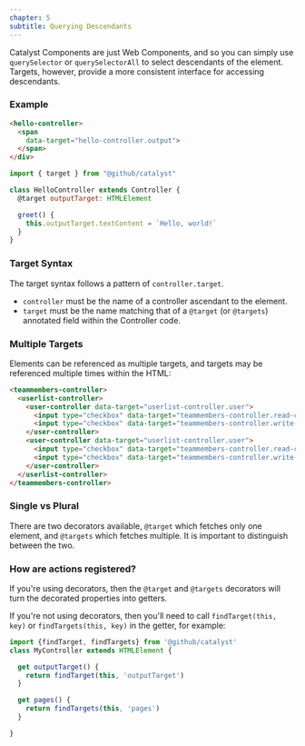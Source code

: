```yaml
---
chapter: 5
subtitle: Querying Descendants
---
```


Catalyst Components are just Web Components, and so you can simply use `querySelector` or `querySelectorAll` to select descendants of the element. Targets, however, provide a more consistent interface for accessing descendants. 

### Example

<div class="d-flex my-4">
  <div class="">

```html
<hello-controller>
  <span
    data-target="hello-controller.output">
  </span>
</div>
```

  </div>
  <div class="ml-4">

```js
import { target } from "@github/catalyst"

class HelloController extends Controller {
  @target outputTarget: HTMLElement

  greet() {
    this.outputTarget.textContent = `Hello, world!`
  }
}
```

  </div>
</div>

### Target Syntax

The target syntax follows a pattern of `controller.target`.

 - `controller` must be the name of a controller ascendant to the element.
 - `target` must be the name matching that of a `@target` (or `@targets`) annotated field within the Controller code.

### Multiple Targets

Elements can be referenced as multiple targets, and targets may be referenced multiple times within the HTML:

```html
<teammembers-controller>
  <userlist-controller>
    <user-controller data-target="userlist-controller.user">
      <input type="checkbox" data-target="teammembers-controller.read-checkbox">
      <input type="checkbox" data-target="teammembers-controller.write-checkbox">
    </user-controller>
    <user-controller data-target="userlist-controller.user">
      <input type="checkbox" data-target="teammembers-controller.read-checkbox">
      <input type="checkbox" data-target="teammembers-controller.write-checkbox">
    </user-controller>
  </userlist-controller>
</teammembers-controller>
```

### Single vs Plural

There are two decorators available, `@target` which fetches only one element, and `@targets` which fetches multiple. It is important to distinguish between the two.

### How are actions registered?

If you're using decorators, then the `@target` and `@targets` decorators will turn the decorated properties into getters.

If you're not using decorators, then you'll need to call `findTarget(this, key)` or `findTargets(this, key)` in the getter, for example:

```js
import {findTarget, findTargets} from '@github/catalyst'
class MyController extends HTMLElement {

  get outputTarget() {
    return findTarget(this, 'outputTarget')
  }

  get pages() {
    return findTargets(this, 'pages')
  }

}
```
